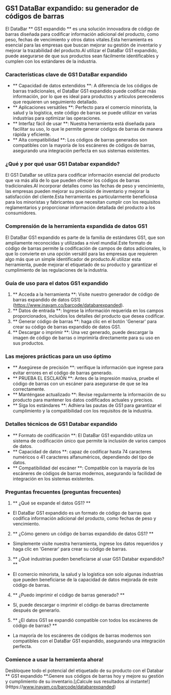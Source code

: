 ## GS1 DataBar expandido: su generador de códigos de barras

El DataBar ** GS1 expandido ** es una solución innovadora de código de barras diseñada para codificar información adicional del producto, como peso, fechas de vencimiento y otros datos vitales.Esta herramienta es esencial para las empresas que buscan mejorar su gestión de inventario y mejorar la trazabilidad del producto.Al utilizar el DataBar GS1 expandido, puede asegurarse de que sus productos sean fácilmente identificables y cumplen con los estándares de la industria.

### Características clave de GS1 DataBar expandido

- ** Capacidad de datos extendidos **: A diferencia de los códigos de barras tradicionales, el DataBar GS1 expandido puede codificar más información, por lo que es ideal para productos y artículos perecederos que requieren un seguimiento detallado.
- ** Aplicaciones versátiles **: Perfecto para el comercio minorista, la salud y la logística, este código de barras se puede utilizar en varias industrias para optimizar las operaciones.
- ** Interfaz fácil de usar **: Nuestra herramienta está diseñada para facilitar su uso, lo que le permite generar códigos de barras de manera rápida y eficiente.
- ** Alta compatibilidad **: Los códigos de barras generados son compatibles con la mayoría de los escáneres de códigos de barras, asegurando una integración perfecta en sus sistemas existentes.

### ¿Qué y por qué usar GS1 Databar expandido?

El GS1 DataBar se utiliza para codificar información esencial del producto que va más allá de lo que pueden ofrecer los códigos de barras tradicionales.Al incorporar detalles como las fechas de peso y vencimiento, las empresas pueden mejorar su precisión de inventario y mejorar la satisfacción del cliente.Esta herramienta es particularmente beneficiosa para los minoristas y fabricantes que necesitan cumplir con los requisitos reglamentarios y proporcionar información detallada del producto a los consumidores.

### Comprensión de la herramienta expandida de datos GS1

El DataBar GS1 expandido es parte de la familia de estándares GS1, que son ampliamente reconocidas y utilizadas a nivel mundial.Este formato de código de barras permite la codificación de campos de datos adicionales, lo que lo convierte en una opción versátil para las empresas que requieren algo más que un simple identificador de producto.Al utilizar esta herramienta, puede mejorar el etiquetado de su producto y garantizar el cumplimiento de las regulaciones de la industria.

### Guía de uso para el datos GS1 expandido

1. ** Acceda a la herramienta **: Visite nuestro generador de código de barras expandido de datos GS1] (https://www.inayam.co/barcode/databarexpanded).
2. ** Datos de entrada **: Ingrese la información requerida en los campos proporcionados, incluidos los detalles del producto que desea codificar.
3. ** Generar código de barras **: haga clic en el botón 'Generar' para crear su código de barras expandido de datos GS1.
4. ** Descargar o imprimir **: Una vez generado, puede descargar la imagen de código de barras o imprimirla directamente para su uso en sus productos.

### Las mejores prácticas para un uso óptimo

- ** Asegúrese de precisión **: verifique la información que ingrese para evitar errores en el código de barras generado.
- ** PRUEBA EL ESCLAIÓN **: Antes de la impresión masiva, pruebe el código de barras con un escáner para asegurarse de que se lea correctamente.
- ** Manténgase actualizado **: Revise regularmente la información de su producto para mantener los datos codificados actuales y precisos.
- ** Siga los estándares **: Adhiera las pautas de GS1 para garantizar el cumplimiento y la compatibilidad con los requisitos de la industria.

### Detalles técnicos de GS1 Databar expandido

- ** Formato de codificación **: El DataBar GS1 expandido utiliza un sistema de codificación único que permite la inclusión de varios campos de datos.
- ** Capacidad de datos **: capaz de codificar hasta 74 caracteres numéricos o 41 caracteres alfanuméricos, dependiendo del tipo de datos.
- ** Compatibilidad del escáner **: Compatible con la mayoría de los escáneres de códigos de barras modernos, asegurando la facilidad de integración en los sistemas existentes.

### Preguntas frecuentes (preguntas frecuentes)

1. ** ¿Qué se expande el datos GS1? **
- El DataBar GS1 expandido es un formato de código de barras que codifica información adicional del producto, como fechas de peso y vencimiento.

2. ** ¿Cómo genero un código de barras expandido de datos GS1? **
- Simplemente visite nuestra herramienta, ingrese los datos requeridos y haga clic en 'Generar' para crear su código de barras.

3. ** ¿Qué industrias pueden beneficiarse al usar GS1 Databar expandido? **
- El comercio minorista, la salud y la logística son solo algunas industrias que pueden beneficiarse de la capacidad de datos mejorada de este código de barras.

4. ** ¿Puedo imprimir el código de barras generado? **
- Sí, puede descargar o imprimir el código de barras directamente después de generarlo.

5. ** ¿El datos GS1 se expandió compatible con todos los escáneres de código de barras? **
- La mayoría de los escáneres de códigos de barras modernos son compatibles con el DataBar GS1 expandido, asegurando una integración perfecta.

### Comience a usar la herramienta ahora!

Desbloquee todo el potencial del etiquetado de su producto con el Databar ** GS1 expandido **.Genere sus códigos de barras hoy y mejore su gestión y cumplimiento de su inventario.[¡Calcule sus resultados al instante!] (Https://www.inayam.co/barcode/databarexpanded)